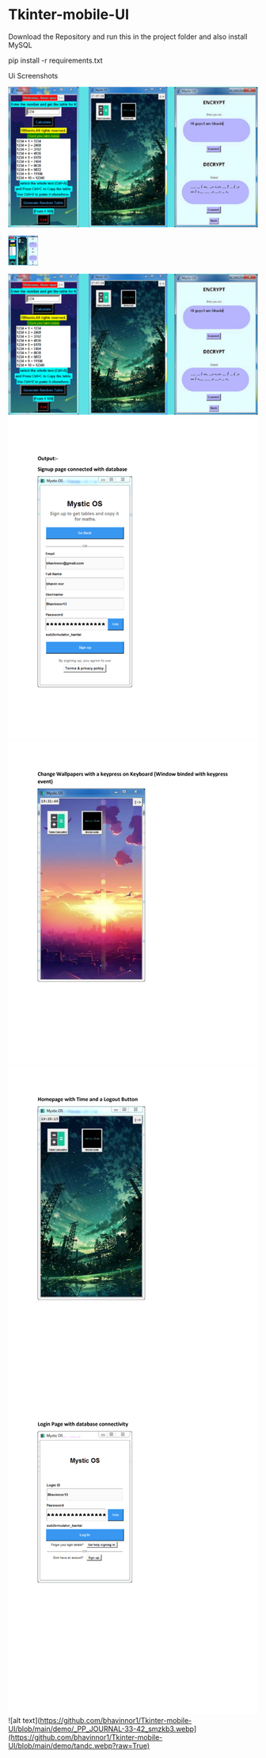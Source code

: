 # Tkinter-mobile-UI

Download the Repository and run this in the project folder and also install MySQL

pip install -r requirements.txt

Ui Screenshots

![My Image](demo/b09648963a45e90e85e8069e3191a8765217812c.webp)

<img src="https://github.com/bhavinnor1/Tkinter-mobile-UI/blob/main/demo/b09648963a45e90e85e8069e3191a8765217812c.webp?raw=True" height="60" width="60" >


![alt text](https://github.com/bhavinnor1/Tkinter-mobile-UI/blob/main/demo/b09648963a45e90e85e8069e3191a8765217812c.webp?raw=True)
![alt text](https://github.com/bhavinnor1/Tkinter-mobile-UI/blob/main/demo/_PP_JOURNAL-33-42_smzkb3.webp?raw=True)
![alt text](https://github.com/bhavinnor1/Tkinter-mobile-UI/blob/main/demo/cwp.webp?raw=True)
![alt text](https://github.com/bhavinnor1/Tkinter-mobile-UI/blob/main/demo/hp.webp?raw=True)
![alt text](https://github.com/bhavinnor1/Tkinter-mobile-UI/blob/main/demo/login.webp?raw=True)
![alt text](https://github.com/bhavinnor1/Tkinter-mobile-UI/blob/main/demo/_PP_JOURNAL-33-42_smzkb3.webp](https://github.com/bhavinnor1/Tkinter-mobile-UI/blob/main/demo/tandc.webp?raw=True)
